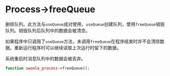 # Process->freeQueue

删除队列。此方法与`useQueue`成对使用，`useQueue`创建队列，使用`freeQueue`销毁队列。销毁队列后队列中的数据会被清空。

如果程序中只调用了`useQueue`方法，未调用`freeQueue`在程序结束时并不会清除数据。重新运行程序时可以继续读取上次运行时留下的数据。

系统重启时消息队列中的数据会被丢弃。

```php
function swoole_process->freeQueue();
```

